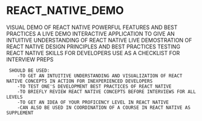 # REACT_NATIVE_DEMO
   VISUAL DEMO OF REACT NATIVE POWERFUL FEATURES AND BEST PRACTICES 
     A LIVE DEMO INTERACTIVE APPLICATION TO GIVE AN INTUITIVE UNDERSTANDING OF REACT NATIVE 
     LIVE DEMOSTRATION OF REACT NATIVE DESIGN PRINCIPLES AND BEST PRACTICES
     TESTING REACT NATIVE SKILLS FOR DEVELOPERS 
     USE AS A CHECKLIST FOR INTERVIEW PREPS
     
     SHOULD BE USED:
        -TO GET AN INTUITIVE UNDERSTANDING AND VISUALIZATION OF REACT NATIVE CONCEPTS IN ACTION FOR INEXPERIENCED DEVELOPERS
        -TO TEST ONE'S DEVELOPMENT BEST PRACTICES OF REACT NATIVE
        -TO BRIEFLY REVIEW REACT NATIVE CONCEPTS BEFORE INTERVIEWS FOR ALL LEVELS
        -TO GET AN IDEA OF YOUR PROFICENCY LEVEL IN REACT NATIVE
        -CAN ALSO BE USED IN COORDINATION OF A COURSE IN REACT NATIVE AS SUPPLEMENT
        
        
     
     
